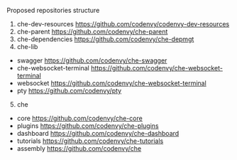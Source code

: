 Proposed repositories structure

1. che-dev-resources https://github.com/codenvy/codenvy-dev-resources 
2. che-parent https://github.com/codenvy/che-parent
3. che-dependencies https://github.com/codenvy/che-depmgt
4. che-lib 
  - swagger  https://github.com/codenvy/che-swagger
  - che-websocket-terminal https://github.com/codenvy/che-websocket-terminal
  - websocket https://github.com/codenvy/che-websocket-terminal
  - pty https://github.com/codenvy/pty
5. che
  - core https://github.com/codenvy/che-core
  - plugins https://github.com/codenvy/che-plugins
  - dashboard https://github.com/codenvy/che-dashboard
  - tutorials https://github.com/codenvy/che-tutorials
  - assembly https://github.com/codenvy/che